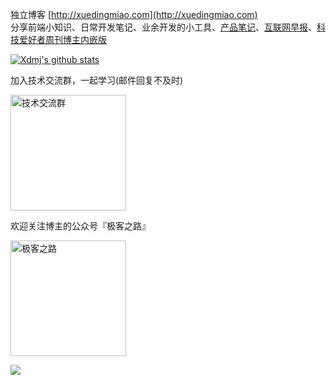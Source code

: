 独立博客 [http://xuedingmiao.com](http://xuedingmiao.com)   
分享前端小知识、日常开发笔记、业余开发的小工具、[产品笔记](http://xuedingmiao.com/tag/%E4%BA%A7%E5%93%81%E7%AC%94%E8%AE%B0.html)、[互联网早报](http://xuedingmiao.com/zaobao/)、[科技爱好者周刊](https://github.com/ruanyf/weekly)[博主内嵌版](http://xuedingmiao.com/science_lover/)  

[![Xdmj's github stats](https://github-readme-stats.vercel.app/api?username=xuedingmiaojun&show_icons=true&theme=cobalt)](https://github.com/anuraghazra/github-readme-stats)

加入技术交流群，一起学习(邮件回复不及时)    

<img src="http://cdn.xuedingmiao.com/jlqbtf.png" alt="技术交流群" height="185" />  

欢迎关注博主的公众号『极客之路』  

<img src="http://xuedingmiao.com/images/qrcode_for_xdmj.jpg" alt="极客之路" height="185" /> 

![](https://visitor-badge.glitch.me/badge?page_id=xuedingmiaojun.xuedingmiaojun)  

<!--
<iframe height="450px"  width="90%"  src="http://xuedingmiao.com" frameborder=0 allowfullscreen>
 </iframe>
**xuedingmiaojun/xuedingmiaojun** is a ✨ _special_ ✨ repository because its `README.md` (this file) appears on your GitHub profile.

Here are some ideas to get you started:

- 🔭 I’m currently working on ...
- 🌱 I’m currently learning ...
- 👯 I’m looking to collaborate on ...
- 🤔 I’m looking for help with ...
- 💬 Ask me about ...
- 📫 How to reach me: ...
- 😄 Pronouns: ...
- ⚡ Fun fact: ...
-->
